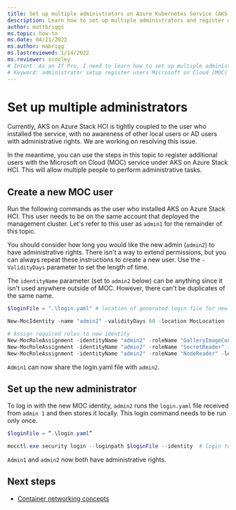 ```yaml
---
title: Set up multiple administrators on Azure Kubernetes Service (AKS) on Azure Stack HCI
description: Learn how to set up multiple administrators and register other users with the Microsoft on Cloud (MOC) service on AKS on Azure Stack HCI.
author: mattbriggs
ms.topic: how-to
ms.date: 04/21/2022
ms.author: mabrigg 
ms.lastreviewed: 1/14/2022
ms.reviewer: scooley
# Intent: As an IT Pro, I need to learn how to set up multiple administrators and register other users by using the Microsoft on Cloud (MOC) service on AKS on Azure Stack HCI.
# Keyword: administrator setup register users Microsoft on Cloud (MOC) service 
---
```


# Set up multiple administrators

Currently, AKS on Azure Stack HCI is tightly coupled to the user who installed the service, with no awareness of other local users or AD users with administrative rights. We are working on resolving this issue. 

In the meantime, you can use the steps in this topic to register additional users with the Microsoft on Cloud (MOC) service under AKS on Azure Stack HCI. This will allow multiple people to perform administrative tasks.

## Create a new MOC user

Run the following commands as the user who installed AKS on Azure Stack HCI. This user needs to be on the same account that deployed the management cluster. Let's refer to this user as `admin1` for the remainder of this topic.

You should consider how long you would like the new admin (`admin2`) to have administrative rights. There isn't a way to extend permissions, but you can always repeat these instructions to create a new user. Use the `-ValidityDays` parameter to set the length of time.

The `identityName` parameter (set to `admin2` below) can be anything since it isn't used anywhere outside of MOC. However, there can't be duplicates of the same name.

``` PowerShell
$loginFile = ".\login.yaml" # location of generated login file for new identity

New-MocIdentity -name "admin2" -validityDays 60 -location MocLocation -outfile $loginFile # create new identity with chosen name

# Assign required roles to new identity
New-MocRoleAssignment -identityName "admin2" -roleName "GalleryImageContributor" -location MocLocation
New-MocRoleAssignment -identityName "admin2" -roleName "SecretReader" -location MocLocation
New-MocRoleAssignment -identityName "admin2" -roleName "NodeReader" -location MocLocation
```

`Admin1` can now share the login.yaml file with `admin2`.

## Set up the new administrator

To log in with the new MOC identity, `admin2` runs the `login.yaml` file received from `admin 1` and then stores it locally. This login command needs to be run only once.

``` PowerShell
$loginFile = “.\login.yaml”

mocctl.exe security login --loginpath $loginFile --identity  # login to new identity
```

`Admin1` and `admin2` now both have administrative rights.

## Next steps

- [Container networking concepts](./concepts-container-networking.md)
